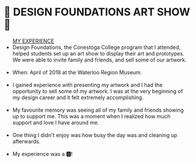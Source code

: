 # 🎨 <b>DESIGN FOUNDATIONS ART SHOW</b> 🎨

<ul class="experience"><u>MY EXPERIENCE</u>
    <li class="list">Design Foundations, the Conestoga College program that I attended, helped students set up an art show to display their art and prototypes. We were able to invite family and friends, and sell some of our artwork.</li>
    &nbsp;
    <li class="list">When: April of 2018 at the Waterloo Region Museum.</li>
    &nbsp;
    <li class="list">I gained experience with presenting my artwork and I had the opportunity to sell some of my artwork. I was at the very beginning of my design career and it felt extremely accomplishing.</li>
    &nbsp;
    <li class="list">My favourite memory was seeing all of my family and friends showing up to support me. This was a moment when I realized how much support and love I have around me.</li>
    &nbsp;
    <li class="list">One thing I didn't enjoy was how busy the day was and cleaning up afterwards.</li>
    &nbsp;
    <li class="list">My experience was a <b>🅱</b>!</li>
</ul>
<br>